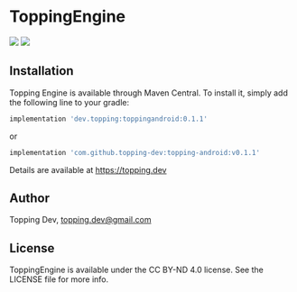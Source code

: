 # ToppingEngine

[![](https://img.shields.io/maven-central/v/dev.topping/toppingandroid)](https://img.shields.io/maven-central/v/dev.topping/toppingandroid) [![](https://jitpack.io/v/topping-dev/topping-android.svg)](https://jitpack.io/#topping-dev/topping-android)

## Installation

Topping Engine is available through Maven Central. To install
it, simply add the following line to your gradle:

```gradle
implementation 'dev.topping:toppingandroid:0.1.1'
```

or

```gradle
implementation 'com.github.topping-dev:topping-android:v0.1.1'
```

Details are available at https://topping.dev

## Author

Topping Dev, topping.dev@gmail.com

## License

ToppingEngine is available under the CC BY-ND 4.0 license. See the LICENSE file for more info.
